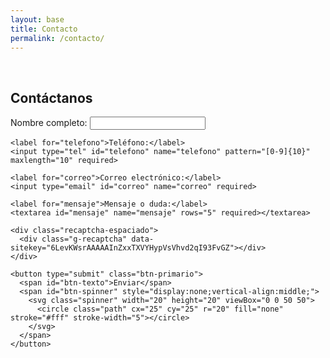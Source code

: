 ```yaml
---
layout: base
title: Contacto
permalink: /contacto/
---
```


<br>
<section id="contacto" class="seccion">
  <h2 class="titulo-h2 centrado">Contáctanos</h2>
  <div id="mensaje-envio"></div>
  <form class="form-contacto" id="form-contacto" method="POST">
    <label for="nombre">Nombre completo:</label>
    <input type="text" id="nombre" name="nombre" required minlength="5" maxlength="50">

    <label for="telefono">Teléfono:</label>
    <input type="tel" id="telefono" name="telefono" pattern="[0-9]{10}" maxlength="10" required>

    <label for="correo">Correo electrónico:</label>
    <input type="email" id="correo" name="correo" required>

    <label for="mensaje">Mensaje o duda:</label>
    <textarea id="mensaje" name="mensaje" rows="5" required></textarea>

    <div class="recaptcha-espaciado">
      <div class="g-recaptcha" data-sitekey="6LevKWsrAAAAAInZxxTXVYHypVsVhvd2qI93FvGZ"></div>
    </div>

    <button type="submit" class="btn-primario">
      <span id="btn-texto">Enviar</span>
      <span id="btn-spinner" style="display:none;vertical-align:middle;">
        <svg class="spinner" width="20" height="20" viewBox="0 0 50 50">
          <circle class="path" cx="25" cy="25" r="20" fill="none" stroke="#fff" stroke-width="5"></circle>
        </svg>
      </span>
    </button>
  </form>
</section>

<script>
  document.addEventListener('DOMContentLoaded', function() {
    const form = document.getElementById('form-contacto');
    const mensajeEnvio = document.getElementById('mensaje-envio');
    const boton = form.querySelector('button[type="submit"]');
    const btnTexto = document.getElementById('btn-texto');
    const btnSpinner = document.getElementById('btn-spinner');

    function mostrarAlerta(html) {
      mensajeEnvio.innerHTML = html;
      const y = mensajeEnvio.getBoundingClientRect().top + window.pageYOffset - 80;
      window.scrollTo({ top: y, behavior: 'smooth' });
    }

    form.addEventListener('submit', async function(e) {
      e.preventDefault();
      mensajeEnvio.innerHTML = '';

      const nombre = form.nombre.value.trim();
      const mensaje = form.mensaje.value.trim();

      if (nombre.length < 5 || mensaje.length < 10) {
        mostrarAlerta('<div class="alerta-error">Por favor escribe un nombre y mensaje válidos.</div>');
        setTimeout(() => mensajeEnvio.innerHTML = '', 4000);
        return;
      }

      if (typeof grecaptcha !== "undefined" && !grecaptcha.getResponse()) {
        mostrarAlerta('<div class="alerta-error">Por favor completa el reCAPTCHA.</div>');
        setTimeout(() => mensajeEnvio.innerHTML = '', 4000);
        return;
      }

      boton.disabled = true;
      btnTexto.style.display = 'none';
      btnSpinner.style.display = 'inline-block';

      const formData = new FormData(form);
      formData.delete('g-recaptcha-response');

      try {
        const resp = await fetch('https://formsubmit.co/ajax/contacto@negocios-que-fluyen.com', {
          method: 'POST',
          body: formData,
          headers: { 'Accept': 'application/json' }
        });

        if (resp.ok) {
          mostrarAlerta('<div class="alerta-exito">¡Correo enviado con éxito! Te responderemos pronto.</div>');
          form.reset();
          if (typeof grecaptcha !== "undefined") grecaptcha.reset();
        } else {
          mostrarAlerta('<div class="alerta-error">Ocurrió un error al enviar el correo. Intenta de nuevo.</div>');
        }
      } catch {
        mostrarAlerta('<div class="alerta-error">Ocurrió un error al enviar el correo. Intenta de nuevo.</div>');
      } finally {
        boton.disabled = false;
        btnTexto.style.display = 'inline';
        btnSpinner.style.display = 'none';
        setTimeout(() => {
          mensajeEnvio.innerHTML = '';
        }, 4000);
      }
    });
  });
</script>
<script src="https://www.google.com/recaptcha/api.js" async defer></script>